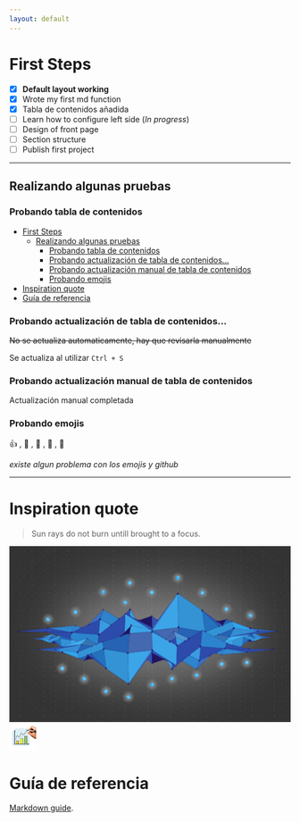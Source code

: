 ```yaml
---
layout: default
---
```



# First Steps

- [x] **Default layout working**
- [x] Wrote my first md function
- [x] Tabla de contenidos añadida
- [ ] Learn how to configure left side (_In progress_)
- [ ] Design of front page
- [ ] Section structure
- [ ] Publish first project

---

## Realizando algunas pruebas

### Probando tabla de contenidos
- [First Steps](#first-steps)
  - [Realizando algunas pruebas](#realizando-algunas-pruebas)
    - [Probando tabla de contenidos](#probando-tabla-de-contenidos)
    - [Probando actualización de tabla de contenidos...](#probando-actualizaci%c3%b3n-de-tabla-de-contenidos)
    - [Probando actualización manual de tabla de contenidos](#probando-actualizaci%c3%b3n-manual-de-tabla-de-contenidos)
    - [Probando emojis](#probando-emojis)
- [Inspiration quote](#inspiration-quote)
- [Guía de referencia](#gu%c3%ada-de-referencia)

### Probando actualización de tabla de contenidos...
~~No se actualiza automaticamente, hay que revisarla manualmente~~ 

Se actualiza al utilizar ```Ctrl + S```

### Probando actualización manual de tabla de contenidos
Actualización manual completada

### Probando emojis

:+1: , :camel: , :dancers: , :man: , :baby:

_existe algun problema con los emojis y github_

---

# Inspiration quote

> Sun rays do not burn untill brought to a focus.

<img src="{{ site.baseurl }}/assets/../../assets/img/logo1.jpg" class="fit image">
<img src="{{ site.baseurl }}/assets/../../assets/img/dataupd.jpg" class="fit image">

# Guía de referencia
[Markdown guide](./md-guide.html).